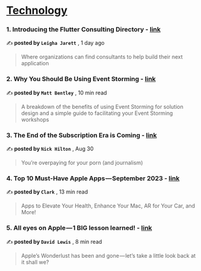 
<h1><a href=https://medium.com/tag/technology/recommended target="_blank" rel="noopener noreferrer">Technology</a></h1>
<h3>1. Introducing the Flutter Consulting Directory - <a href=https://medium.com/flutter/introducing-the-flutter-consulting-directory-f6fc4c1d2ba3?source=tag_recommended_feed---------0-84----------technology----------2df50736_1912_424c_a504_fbcbda4dc8ed------- target="_blank" rel="noopener noreferrer">link</a></h3>

✍️ **posted by `Leigha Jarett`** <date> , 1 day ago</date>

<blockquote>Where organizations can find consultants to help build their next application</blockquote>

<h3>2. Why You Should Be Using Event Storming - <a href=https://medium.com/better-programming/why-you-should-be-using-event-storming-2f32e5280c8c?source=tag_recommended_feed---------1-107----------technology----------2df50736_1912_424c_a504_fbcbda4dc8ed------- target="_blank" rel="noopener noreferrer">link</a></h3>

✍️ **posted by `Matt Bentley`** <date> , 10 min read</date>

<blockquote>A breakdown of the benefits of using Event Storming for solution design and a simple guide to facilitating your Event Storming workshops</blockquote>

<h3>3. The End of the Subscription Era is Coming - <a href=https://medium.com/@nickfthilton/the-end-of-the-subscription-era-is-coming-ed197f252c6a?source=tag_recommended_feed---------2-85----------technology----------2df50736_1912_424c_a504_fbcbda4dc8ed------- target="_blank" rel="noopener noreferrer">link</a></h3>

✍️ **posted by `Nick Hilton`** <date> , Aug 30</date>

<blockquote>You’re overpaying for your porn (and journalism)</blockquote>

<h3>4. Top 10 Must-Have Apple Apps — September 2023 - <a href=https://medium.com/macoclock/top-10-must-have-apple-apps-september-2023-1d55df11da5f?source=tag_recommended_feed---------3-84----------technology----------2df50736_1912_424c_a504_fbcbda4dc8ed------- target="_blank" rel="noopener noreferrer">link</a></h3>

✍️ **posted by `Clark`** <date> , 13 min read</date>

<blockquote>Apps to Elevate Your Health, Enhance Your Mac, AR for Your Car, and More!</blockquote>

<h3>5. All eyes on Apple — 1 BIG lesson learned! - <a href=https://medium.com/macoclock/all-eyes-on-apple-1-big-lesson-learned-77c0707015fa?source=tag_recommended_feed---------4-107----------technology----------2df50736_1912_424c_a504_fbcbda4dc8ed------- target="_blank" rel="noopener noreferrer">link</a></h3>

✍️ **posted by `David Lewis`** <date> , 8 min read</date>

<blockquote>Apple’s Wonderlust has been and gone — let’s take a little look back at it shall we?</blockquote>

